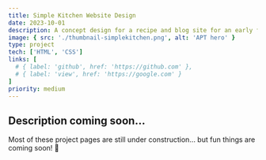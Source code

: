 ```yaml
---
title: Simple Kitchen Website Design
date: 2023-10-01
description: A concept design for a recipe and blog site for an early freelance client.
image: { src: './thumbnail-simplekitchen.png', alt: 'APT hero' }
type: project
tech: ['HTML', 'CSS']
links: [
  # { label: 'github', href: 'https://github.com' },
  # { label: 'view', href: 'https://google.com' }
]
priority: medium
---
```


## Description coming soon...

Most of these project pages are still under construction... but fun things are coming soon! 👀